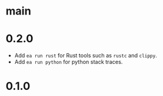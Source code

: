# main

# 0.2.0

* Add `ea run rust` for Rust tools such as `rustc` and `clippy`.
* Add `ea run python` for python stack traces.

# 0.1.0
